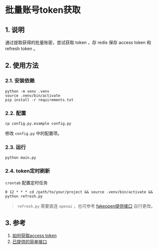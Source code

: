 # 批量账号token获取

## 1. 说明

通过提取获得的批量账密，尝试获取 token ，存 redis 保存 access token 和 refresh token 。

## 2. 使用方法

### 2.1. 安装依赖

```shell
python -m venv .venv
source .venv/bin/activate
pip install -r requirements.txt
```

### 2.2. 配置

```shell
cp config.py.example config.py
```

修改 `config.py` 中的配置项。

### 2.3. 运行

```shell
python main.py
```

### 2.4. token定时刷新

`crontab` 配置定时任务
    
```shell
0 12 * * * cd /path/to/your/project && source .venv/bin/activate && python refresh.py
```

> `refresh.py` 需要直连 `openai` ，也可参考 [fakeopen提供接口](https://github.com/zhile-io/pandora/blob/master/doc/fakeopen.md#3-authrefresh) 自行更改。

## 3. 参考

1. [如何获取access token](https://zhile.io/2023/05/19/how-to-get-chatgpt-access-token-via-pkce.html)
2. [已提供的简单接口](https://github.com/zhile-io/pandora/blob/master/doc/fakeopen.md#2-authlogin)